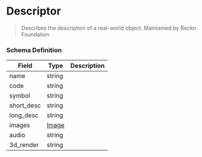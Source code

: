 Descriptor
===
>Describes the description of a real-world object. Maintained by Beckn Foundation

### Schema Definition

|**Field**|**Type**|**Description**|
|---------|--------|---------------|
|name|string|
|code|string|
|symbol|string|
|short_desc|string|
|long_desc|string|
|images|[Image](/Mobility/Schema%20Reference/image)|
|audio|string|
|3d_render|string|

